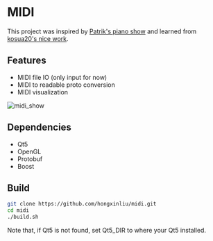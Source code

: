 # MIDI

This project was inspired by [Patrik's piano show](https://www.youtube.com/watch?v=zKroWMAIFYA&list=RDMMzKroWMAIFYA&start_radio=1) and learned from [kosua20's nice work](https://github.com/kosua20/MIDIVisualizer).

## Features
* MIDI file IO (only input for now)
* MIDI to readable proto conversion
* MIDI visualization

![midi_show](https://res.cloudinary.com/dal4petdi/image/upload/v1583660025/Blog/midi.gif)

## Dependencies
* Qt5
* OpenGL
* Protobuf
* Boost

## Build
```bash
git clone https://github.com/hongxinliu/midi.git
cd midi
./build.sh
```

Note that, if Qt5 is not found, set Qt5_DIR to where your Qt5 installed.
